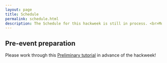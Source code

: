 ```yaml
---
layout: page
title: Schedule
permalink: schedule.html
description: The Schedule for this hackweek is still in process. <br>More updates will be made available on this site as we get closer to the event. 
---
```


## Pre-event preparation

Please work through this <a href ="https://icesat-2hackweek.github.io/preliminary/">Preliminary tutorial</a> in advance of the hackweek!



